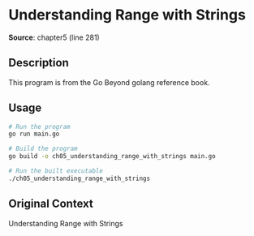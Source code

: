 # Understanding Range with Strings

**Source**: chapter5 (line 281)

## Description

This program is from the Go Beyond golang reference book.

## Usage

```bash
# Run the program
go run main.go

# Build the program
go build -o ch05_understanding_range_with_strings main.go

# Run the built executable
./ch05_understanding_range_with_strings
```

## Original Context

Understanding Range with Strings
